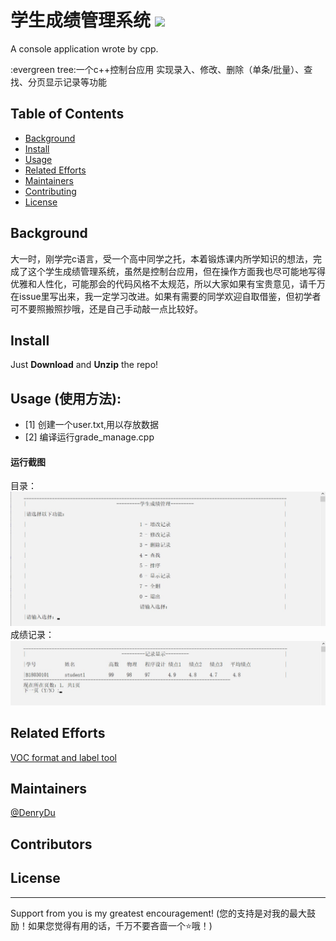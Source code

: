 # 学生成绩管理系统 ![](https://img.shields.io/badge/language-cpp-green.svg)
A console application wrote by cpp.

:evergreen tree:一个c++控制台应用
实现录入、修改、删除（单条/批量）、查找、分页显示记录等功能


## Table of Contents
- [Background](#background)
- [Install](#install)
- [Usage](#usage)
- [Related Efforts](#related-efforts)
- [Maintainers](#maintainers)
- [Contributing](#contributing)
- [License](#license)


## Background
大一时，刚学完c语言，受一个高中同学之托，本着锻炼课内所学知识的想法，完成了这个学生成绩管理系统，虽然是控制台应用，但在操作方面我也尽可能地写得优雅和人性化，可能那会的代码风格不太规范，所以大家如果有宝贵意见，请千万在issue里写出来，我一定学习改进。如果有需要的同学欢迎自取借鉴，但初学者可不要照搬照抄哦，还是自己手动敲一点比较好。

## Install
Just **Download** and **Unzip** the repo!

## Usage (使用方法):
* [1] 创建一个user.txt,用以存放数据
* [2] 编译运行grade_manage.cpp
#### 运行截图
目录：
![目录](https://github.com/DenryDu/DenryDu.github.io/blob/master/image_upload/sams_menu.jpg)
成绩记录：
![记录](https://github.com/DenryDu/DenryDu.github.io/blob/master/image_upload/sams_record.jpg)
## Related Efforts
[VOC format and label tool](https://github.com/DenryDu/VOC-format-label)
## Maintainers
[@DenryDu](https://github.com/DenryDu)
## Contributors
## License
***
Support from you is my greatest encouragement! (您的支持是对我的最大鼓励！如果您觉得有用的话，千万不要吝啬一个:star:哦！)       

